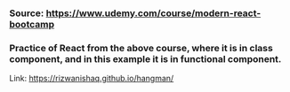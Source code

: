### Source: https://www.udemy.com/course/modern-react-bootcamp

### Practice of React from the above course, where it is in class component, and in this example it is in functional component.

Link:  https://rizwanishaq.github.io/hangman/
